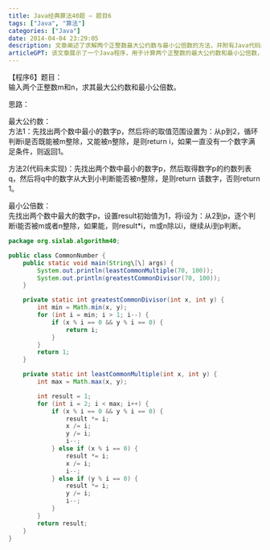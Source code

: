 ```yaml
---
title: Java经典算法40题 – 题目6
tags: ["Java", "算法"]
categories: ["Java"]
date: 2014-04-04 23:29:05
description: 文章阐述了求解两个正整数最大公约数与最小公倍数的方法，并附有Java代码示例。
articleGPT: 该文章展示了一个Java程序，用于计算两个正整数的最大公约数和最小公倍数，其中最大公约数通过从较小数向下遍历寻找最大公约数，最小公倍数通过迭代提取公因数和各自因数的方式实现。
---
```


【程序6】题目：  
输入两个正整数m和n，求其最大公约数和最小公倍数。  
  
思路：

最大公约数：  
方法1：先找出两个数中最小的数字p，然后将i的取值范围设置为：从p到2，循环判断i是否既能被m整除，又能被n整除，是则return
i，如果一直没有一个数字满足条件，则返回1。

方法2(代码未实现)：先找出两个数中最小的数字p，然后取得数字p的约数列表q，然后将q中的数字从大到小判断能否被n整除，是则return
该数字，否则return 1。

最小公倍数：  
先找出两个数中最大的数字p，设置result初始值为1，将i设为：从2到p，逐个判断i能否被m或者n整除，如果能，则result*i，m或n除以i，继续从i到p判断。

```Java
package org.sixlab.algorithm40;

public class CommonNumber {
    public static void main(String\[\] args) {
        System.out.println(leastCommonMultiple(70, 100));
        System.out.println(greatestCommonDivisor(70, 100));
    }

    private static int greatestCommonDivisor(int x, int y) {
        int min = Math.min(x, y);
        for (int i = min; i > 1; i--) {
            if (x % i == 0 && y % i == 0) {
                return i;
            }
        }
        return 1;
    }

    private static int leastCommonMultiple(int x, int y) {
        int max = Math.max(x, y);

        int result = 1;
        for (int i = 2; i < max; i++) {
            if (x % i == 0 && y % i == 0) {
                result *= i;
                x /= i;
                y /= i;
                i--;
            } else if (x % i == 0) {
                result *= i;
                x /= i;
                i--;
            } else if (y % i == 0) {
                result *= i;
                y /= i;
                i--;
            }
        }
        return result;
    }
}
```
